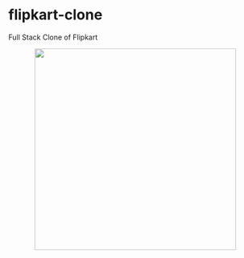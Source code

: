 # flipkart-clone
Full Stack Clone of Flipkart

<div align="center">
    <img src="/screenshots/screen1" width="400px"</img> 
</div>
